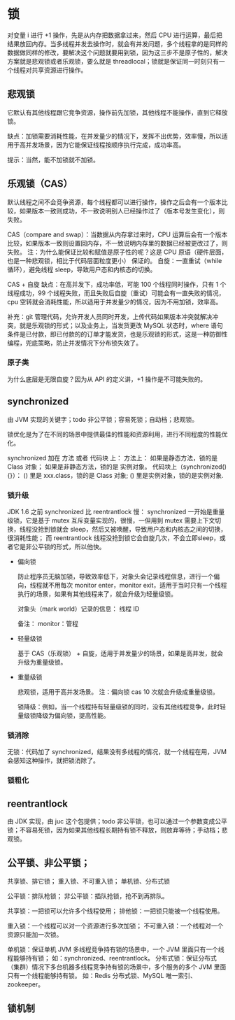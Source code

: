 # 锁

对变量 i 进行 +1 操作，先是从内存把数据拿过来，然后 CPU 进行运算，最后把结果放回内存。当多线程并发去操作时，就会有并发问题，多个线程拿的是同样的数据做同样的修改，要解决这个问题就要用到锁，因为这三步不是原子性的，解决方案就是悲观锁或者乐观锁，要么就是 threadlocal；锁就是保证同一时刻只有一个线程对共享资源进行操作。

## 悲观锁

它默认有其他线程跟它竞争资源，操作前先加锁，其他线程不能操作，直到它释放锁。

缺点：加锁需要消耗性能，在并发量少的情况下，发挥不出优势，效率慢，所以适用于高并发场景，因为它能保证线程按顺序执行完成，成功率高。

提示：当然，能不加锁就不加锁。

## 乐观锁（CAS）

默认线程之间不会竞争资源，每个线程都可以进行操作，操作之后会有一个版本比较，如果版本一致则成功，不一致说明别人已经操作过了（版本号发生变化），则失败。

CAS（compare and swap）：当数据从内存拿过来时，CPU 运算后会有一个版本比较，如果版本一致则设置回内存，不一致说明内存里的数据已经被更改过了，则失败。
注：为什么能保证比较和赋值是原子性的呢？这是 CPU 原语（硬件层面，也是一种悲观锁，相比于代码层面粒度更小） 保证的。
自旋：一直重试（while 循环），避免线程 sleep，导致用户态和内核态的切换。

CAS + 自旋 缺点：在高并发下，成功率低，可能 100 个线程同时操作，只有 1 个线程成功，99 个线程失败，而且失败后自旋（重试）可能会有一直失败的情况，cpu 空转就会消耗性能，所以适用于并发量少的情况，因为不用加锁，效率高。

补充：git 管理代码，允许开发人员同时开发，上传代码如果版本冲突就解决冲突，就是乐观锁的形式；以及业务上，当发货更改 MySQL 状态时，where 语句条件是已付款，即已付款的的订单才能发货，也是乐观锁的形式，这是一种防御性编程，兜底策略，防止并发情况下分布锁失效了。

### 原子类

为什么底层是无限自旋？因为从 API 的定义讲，+1 操作是不可能失败的。

## synchronized

由 JVM 实现的关键字；todo 非公平锁；容易死锁；自动档；悲观锁。

锁优化是为了在不同的场景中提供最佳的性能和资源利用，进行不同程度的性能优化。

synchronized 加在 方法 或者 代码块 上：
方法上：
如果是静态方法，锁的是 Class 对象；
如果是非静态方法，锁的是 实例对象。
代码块上（synchronized(){}）：
() 里是 xxx.class，锁的是 Class 对象;
() 里是实例对象，锁的是实例对象.

### 锁升级

JDK 1.6 之前 synchronized 比 reentrantlock 慢：
synchronized 一开始是重量级锁，它是基于 mutex 互斥变量实现的，很慢，一但用到 mutex 需要上下文切换，线程没抢到锁就会 sleep，然后又被唤醒，导致用户态和内核态之间的切换，很消耗性能；
而 reentrantlock 线程没抢到锁它会自旋几次，不会立即sleep，或者它是非公平锁的形式，所以他快。

- 偏向锁

  防止程序员无脑加锁，导致效率低下，对象头会记录线程信息，进行一个偏向，线程就不用每次 monitor enter，monitor exit，适用于当时只有一个线程执行的场景，如果有其他线程来了，就会升级为轻量级锁。
  
  对象头（mark world）记录的信息：
  线程 ID
  
  备注：
  monitor：管程
  
- 轻量级锁

  基于 CAS（乐观锁） + 自旋，适用于并发量少的场景，如果是高并发，就会升级为重量级锁。
  
- 重量级锁

  悲观锁，适用于高并发场景。
  注：偏向锁 cas 10 次就会升级成重量级锁。
  
  锁降级：例如，当一个线程持有轻量级锁的同时，没有其他线程竞争，此时轻量级锁降级为偏向锁，提高性能。
  
### 锁消除

无锁：代码加了 synchronized，结果没有多线程的情况，就一个线程在用，JVM 会感知这种操作，就把锁消除了。

### 锁粗化

## reentrantlock

由 JDK 实现，由 juc 这个包提供；todo 非公平锁，也可以通过一个参数变成公平锁；不容易死锁，因为如果其他线程长期持有锁不释放，则放弃等待；手动档；悲观锁。

## 公平锁、非公平锁；
共享锁、排它锁；
重入锁、不可重入锁；
单机锁、分布式锁

公平锁：排队枪锁；
非公平锁：插队抢锁，抢不到再排队。

共享锁：一把锁可以允许多个线程使用；
排他锁：一把锁只能被一个线程使用。

重入锁：一个线程可以对一个资源进行多次加锁；
不可重入锁：一个线程对一个资源只能加一次锁。

单机锁：保证单机 JVM 多线程竞争持有锁的场景中，一个 JVM 里面只有一个线程能够持有锁；
如：synchronized、reentrantlock。
分布式锁：保证分布式（集群）情况下多台机器多线程竞争持有锁的场景中，多个服务的多个 JVM 里面只有一个线程能够持有锁。
如：Redis 分布式锁、MySQL 唯一索引、zookeeper。

## 锁机制

